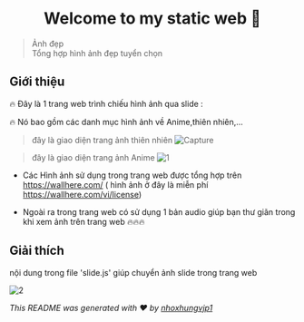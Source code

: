 <h1 align="center">Welcome to my static web 👋</h1>

> Ảnh đẹp<br /> Tổng hợp hình ảnh đẹp tuyển chọn

## Giới thiệu

🔥 Đây là 1 trang web trình chiếu hình ảnh qua slide : 

🔥 Nó bao gồm các danh mục hình ảnh về Anime,thiên nhiên,...

> đây là giao diện trang ảnh thiên nhiên
![Capture](https://user-images.githubusercontent.com/74084773/101906261-41aad480-3beb-11eb-833e-0cf1037ac98d.PNG)

> đây là giao diện trang ảnh Anime
![1](https://user-images.githubusercontent.com/74084773/101906468-92bac880-3beb-11eb-81f4-1fd7c69d8c16.PNG)


- Các Hình ảnh sử dụng trong trang web được tổng hợp trên https://wallhere.com/ ( hình ảnh ở đây là miễn phí https://wallhere.com/vi/license)

- Ngoài ra trong trang web có sử dụng 1 bản audio giúp bạn thư giãn trong khi xem ảnh trên trang web 🔥🔥🔥

## Giải thích

nội dung trong file 'slide.js' giúp chuyển ảnh slide trong trang web

![2](https://user-images.githubusercontent.com/74084773/101912437-517ae680-3bf4-11eb-9864-2d06ef8e94cc.PNG)


_This README was generated with ❤️ by [nhoxhungvjp1](https://github.com/nhoxhungvjp1/static-web)_
